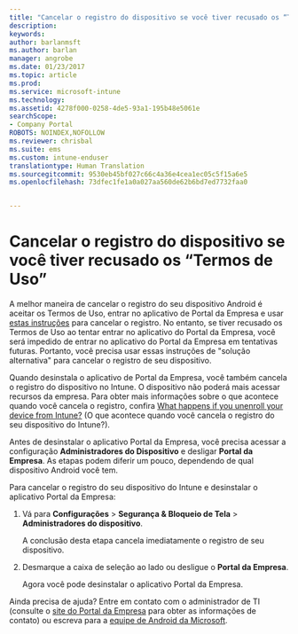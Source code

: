 ```yaml
---
title: "Cancelar o registro do dispositivo se você tiver recusado os “Termos de Uso” | Microsoft Docs"
description: 
keywords: 
author: barlanmsft
ms.author: barlan
manager: angrobe
ms.date: 01/23/2017
ms.topic: article
ms.prod: 
ms.service: microsoft-intune
ms.technology: 
ms.assetid: 4278f000-0258-4de5-93a1-195b48e5061e
searchScope:
- Company Portal
ROBOTS: NOINDEX,NOFOLLOW
ms.reviewer: chrisbal
ms.suite: ems
ms.custom: intune-enduser
translationtype: Human Translation
ms.sourcegitcommit: 9530eb45bf027c66c4a36e4cea1ec05c5f15a6e5
ms.openlocfilehash: 73dfec1fe1a0a027aa560de62b6bd7ed7732faa0


---
```



# <a name="unenroll-your-device-if-you-declined-terms-of-use"></a>Cancelar o registro do dispositivo se você tiver recusado os “Termos de Uso”

A melhor maneira de cancelar o registro do seu dispositivo Android é aceitar os Termos de Uso, entrar no aplicativo de Portal da Empresa e usar [estas instruções](unenroll-your-device-from-intune-android.md) para cancelar o registro. No entanto, se tiver recusado os Termos de Uso ao tentar entrar no aplicativo do Portal da Empresa, você será impedido de entrar no aplicativo do Portal da Empresa em tentativas futuras. Portanto, você precisa usar essas instruções de "solução alternativa" para cancelar o registro de seu dispositivo.

Quando desinstala o aplicativo de Portal da Empresa, você também cancela o registro do dispositivo no Intune. O dispositivo não poderá mais acessar recursos da empresa. Para obter mais informações sobre o que acontece quando você cancela o registro, confira [What happens if you unenroll your device from Intune?](what-happens-if-you-unenroll-your-device-from-intune-android.md) (O que acontece quando você cancela o registro do seu dispositivo do Intune?).

Antes de desinstalar o aplicativo Portal da Empresa, você precisa acessar a configuração **Administradores do Dispositivo** e desligar **Portal da Empresa**. As etapas podem diferir um pouco, dependendo de qual dispositivo Android você tem.

Para cancelar o registro do seu dispositivo do Intune e desinstalar o aplicativo Portal da Empresa:

1.  Vá para **Configurações** &gt; **Segurança &amp; Bloqueio de Tela** &gt; **Administradores do dispositivo**.

    A conclusão desta etapa cancela imediatamente o registro de seu dispositivo.

2.  Desmarque a caixa de seleção ao lado ou desligue o **Portal da Empresa**.

    Agora você pode desinstalar o aplicativo Portal da Empresa.

Ainda precisa de ajuda? Entre em contato com o administrador de TI (consulte o [site do Portal da Empresa](http://portal.manage.microsoft.com) para obter as informações de contato) ou escreva para a [equipe de Android da Microsoft](mailto:wintunedroidfbk@microsoft.com).



<!--HONumber=Feb17_HO2-->


